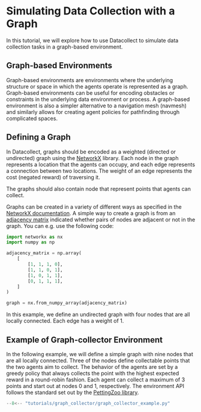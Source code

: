 # Simulating Data Collection with a Graph

In this tutorial, we will explore how to use Datacollect to simulate data collection tasks in a graph-based environment.


## Graph-based Environments

Graph-based environments are environments where the underlying structure or space in which the agents operate is represented as a graph.
Graph-based environments can be useful for encoding obstacles or constraints in the underlying data environment or process.
A graph-based environment is also a simpler alternative to a navigation mesh (navmesh) and similarly allows for creating agent policies for pathfinding through complicated spaces.

## Defining a Graph

In Datacollect, graphs should be encoded as a weighted (directed or undirected) graph using the [NetworkX](https://networkx.org/) library.
Each node in the graph represents a location that the agents can occupy, and each edge represents a connection between two locations.
The weight of an edge represents the cost (negated reward) of traversing it.

The graphs should also contain node that represent points that agents can collect.

Graphs can be created in a variety of different ways as specified in the [NetworkX documentation](https://networkx.org/).
A simple way to create a graph is from an [adjacency matrix](https://en.wikipedia.org/wiki/Adjacency_matrix) indicated whether pairs of nodes are adjacent or not in the graph.
You can e.g. use the following code:

```python
import networkx as nx
import numpy as np

adjacency_matrix = np.array(
    [
        [1, 1, 1, 0],
        [1, 1, 0, 1],
        [1, 0, 1, 1],
        [0, 1, 1, 1],
    ]
)

graph = nx.from_numpy_array(adjacency_matrix)
```

In this example, we define an undirected graph with four nodes that are all locally connected.
Each edge has a weight of 1.

## Example of Graph-collector Environment
In the following example, we will define a simple graph with nine nodes that are all locally connected.
Three of the nodes define collectable points that the two agents aim to collect.
The behavior of the agents are set by a greedy policy that always collects the point with the highest expected reward in a round-robin fashion.
Each agent can collect a maximum of 3 points and start out at nodes 0 and 1, respectively.
The environment API follows the standard set out by the [PettingZoo library](https://pettingzoo.farama.org/).

```python
--8<-- "tutorials/graph_collector/graph_collector_example.py"
```
